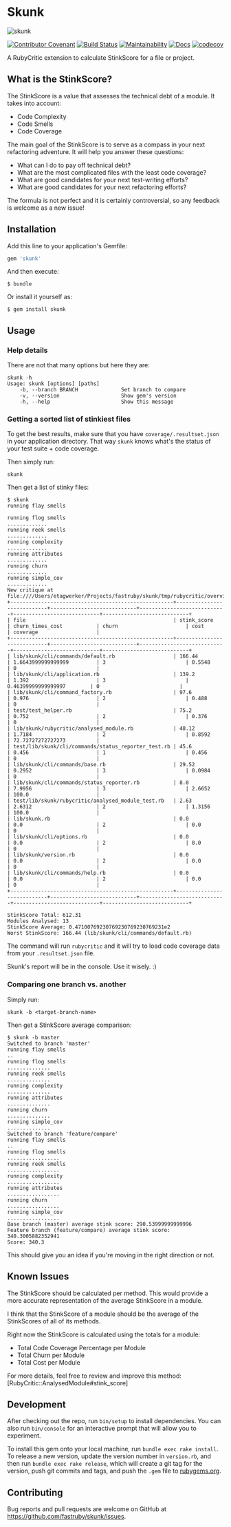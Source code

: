# Skunk

![skunk](https://github.com/fastruby/skunk/raw/master/logo.png)


[![Contributor Covenant](https://img.shields.io/badge/Contributor%20Covenant-v1.4%20adopted-ff69b4.svg)](CODE_OF_CONDUCT.md) [![Build Status](https://travis-ci.org/fastruby/skunk.svg?branch=master)](https://travis-ci.org/fastruby/skunk) [![Maintainability](https://api.codeclimate.com/v1/badges/3e33d701ced16eee2420/maintainability)](https://codeclimate.com/github/fastruby/skunk/maintainability) [![Docs](http://img.shields.io/badge/yard-docs-blue.svg)](http://rubydoc.info/gems/skunk) [![codecov](https://codecov.io/gh/fastruby/skunk/branch/master/graph/badge.svg)](https://codecov.io/gh/fastruby/skunk)

A RubyCritic extension to calculate StinkScore for a file or project.

## What is the StinkScore?

The StinkScore is a value that assesses the technical debt of a module. It takes
into account:

- Code Complexity
- Code Smells
- Code Coverage

The main goal of the StinkScore is to serve as a compass in your next
refactoring adventure. It will help you answer these questions:

- What can I do to pay off technical debt?
- What are the most complicated files with the least code coverage?
- What are good candidates for your next test-writing efforts?
- What are good candidates for your next refactoring efforts?

The formula is not perfect and it is certainly controversial, so any feedback is
welcome as a new issue!

## Installation

Add this line to your application's Gemfile:

```ruby
gem 'skunk'
```

And then execute:

    $ bundle

Or install it yourself as:

    $ gem install skunk

## Usage

### Help details

There are not that many options but here they are:

```
skunk -h
Usage: skunk [options] [paths]
    -b, --branch BRANCH              Set branch to compare
    -v, --version                    Show gem's version
    -h, --help                       Show this message
```

### Getting a sorted list of stinkiest files

To get the best results, make sure that you have `coverage/.resultset.json` in
your application directory. That way `skunk` knows what's the status of your
test suite + code coverage.

Then simply run:

```
skunk
```

Then get a list of stinky files:

```
$ skunk
running flay smells

running flog smells
.............
running reek smells
.............
running complexity
.............
running attributes
.............
running churn
.............
running simple_cov
.............
New critique at file:////Users/etagwerker/Projects/fastruby/skunk/tmp/rubycritic/overview.html
+-----------------------------------------------------+----------------------------+----------------------------+----------------------------+----------------------------+----------------------------+
| file                                                | stink_score                | churn_times_cost           | churn                      | cost                       | coverage                   |
+-----------------------------------------------------+----------------------------+----------------------------+----------------------------+----------------------------+----------------------------+
| lib/skunk/cli/commands/default.rb                   | 166.44                     | 1.6643999999999999         | 3                          | 0.5548                     | 0                          |
| lib/skunk/cli/application.rb                        | 139.2                      | 1.392                      | 3                          | 0.46399999999999997        | 0                          |
| lib/skunk/cli/command_factory.rb                    | 97.6                       | 0.976                      | 2                          | 0.488                      | 0                          |
| test/test_helper.rb                                 | 75.2                       | 0.752                      | 2                          | 0.376                      | 0                          |
| lib/skunk/rubycritic/analysed_module.rb             | 48.12                      | 1.7184                     | 2                          | 0.8592                     | 72.72727272727273          |
| test/lib/skunk/cli/commands/status_reporter_test.rb | 45.6                       | 0.456                      | 1                          | 0.456                      | 0                          |
| lib/skunk/cli/commands/base.rb                      | 29.52                      | 0.2952                     | 3                          | 0.0984                     | 0                          |
| lib/skunk/cli/commands/status_reporter.rb           | 8.0                        | 7.9956                     | 3                          | 2.6652                     | 100.0                      |
| test/lib/skunk/rubycritic/analysed_module_test.rb   | 2.63                       | 2.6312                     | 2                          | 1.3156                     | 100.0                      |
| lib/skunk.rb                                        | 0.0                        | 0.0                        | 2                          | 0.0                        | 0                          |
| lib/skunk/cli/options.rb                            | 0.0                        | 0.0                        | 2                          | 0.0                        | 0                          |
| lib/skunk/version.rb                                | 0.0                        | 0.0                        | 2                          | 0.0                        | 0                          |
| lib/skunk/cli/commands/help.rb                      | 0.0                        | 0.0                        | 2                          | 0.0                        | 0                          |
+-----------------------------------------------------+----------------------------+----------------------------+----------------------------+----------------------------+----------------------------+

StinkScore Total: 612.31
Modules Analysed: 13
StinkScore Average: 0.47100769230769230769230769231e2
Worst StinkScore: 166.44 (lib/skunk/cli/commands/default.rb)
```

The command will run `rubycritic` and it will try to load code coverage data
from your `.resultset.json` file.

Skunk's report will be in the console. Use it wisely. :)

### Comparing one branch vs. another

Simply run:

```
skunk -b <target-branch-name>
```

Then get a StinkScore average comparison:

```
$ skunk -b master
Switched to branch 'master'
running flay smells
..
running flog smells
..............
running reek smells
..............
running complexity
..............
running attributes
..............
running churn
..............
running simple_cov
..............
Switched to branch 'feature/compare'
running flay smells
..
running flog smells
.................
running reek smells
.................
running complexity
.................
running attributes
.................
running churn
.................
running simple_cov
.................
Base branch (master) average stink score: 290.53999999999996
Feature branch (feature/compare) average stink score: 340.3005882352941
Score: 340.3
```

This should give you an idea if you're moving in the right direction or not.

## Known Issues

The StinkScore should be calculated per method. This would provide a more accurate
representation of the average StinkScore in a module.

I think that the StinkScore of a module should be the average of the StinkScores of
all of its methods.

Right now the StinkScore is calculated using the totals for a module:

- Total Code Coverage Percentage per Module
- Total Churn per Module
- Total Cost per Module

For more details, feel free to review and improve this method: [RubyCritic::AnalysedModule#stink_score]

## Development

After checking out the repo, run `bin/setup` to install dependencies. You can also run `bin/console` for an interactive prompt that will allow you to experiment.

To install this gem onto your local machine, run `bundle exec rake install`. To release a new version, update the version number in `version.rb`, and then run `bundle exec rake release`, which will create a git tag for the version, push git commits and tags, and push the `.gem` file to [rubygems.org](https://rubygems.org).

## Contributing

Bug reports and pull requests are welcome on GitHub at https://github.com/fastruby/skunk/issues.
